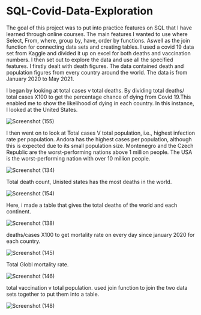 # SQL-Covid-Data-Exploration

The goal of this project was to put into practice features on SQL that I have learned through online courses. The main features I wanted to use where 
Select, From, where, group by, have, order by functions. Aswell as the join function for connecting data sets and creating tables. I used a covid 19 data set from Kaggle and divided it up on excel for both deaths and vaccination numbers. I then set out to explore the data and use all the specified features. I firstly dealt with death figures. The data contained death and population figures from every country around the world. The data is from January 2020 to May 2021. 

I began by looking at total cases v total deaths. By dividing total deaths/ total cases X100 to get the percentage chance of dying from Covid 19.This enabled me to show the likelihood of dying in each country. In this instance, I looked at the United States. 

![Screenshot (155)](https://user-images.githubusercontent.com/84920516/124523584-94e6ad80-ddef-11eb-9801-9fc3c86a8ea5.png)

I then went on to look at Total cases V total population, i.e., highest infection rate per population. Andora has the highest cases per population, although this is expected due to its small population size. Montenegro and the Czech Republic are the worst-performing nations above 1 
million people. The USA is the worst-performing nation with over 10 million people. 

![Screenshot (134)](https://user-images.githubusercontent.com/84920516/124506671-145e8780-ddc4-11eb-8704-0e89a74afede.png)

Total death count, Unisted states has the most deaths in the world. 

![Screenshot (154)](https://user-images.githubusercontent.com/84920516/124523525-5a7d1080-ddef-11eb-8393-b6fadf660c0d.png)


Here, i made a table that gives the total deaths of the world and each continent. 


![Screenshot (138)](https://user-images.githubusercontent.com/84920516/124508795-74efc380-ddc8-11eb-8b0e-d0b2daa2c3ff.png)

deaths/cases X100 to get mortality rate on every day since january 2020 for each country. 

![Screenshot (145)](https://user-images.githubusercontent.com/84920516/124517025-df116400-ddda-11eb-88ce-c589e7752d22.png)

Total Globl mortality rate.

![Screenshot (146)](https://user-images.githubusercontent.com/84920516/124517031-e2a4eb00-ddda-11eb-9ea1-414a7e1e6151.png)

total vaccination v total population. used join function to join the two data sets together to put them into a table. 

![Screenshot (148)](https://user-images.githubusercontent.com/84920516/124519583-a7f28100-dde1-11eb-9252-0ba634b48b16.png)

